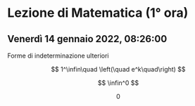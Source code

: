 # Lezione di Matematica (1° ora)
## Venerdì 14 gennaio 2022, 08:26:00

Forme di indeterminazione ulteriori

$$
1^\infin\quad \left(\quad e^k\quad\right)
$$

$$
\infin^0
$$

$$
0
$$
<!--stackedit_data:
eyJoaXN0b3J5IjpbLTY0NjAyNTgyXX0=
-->